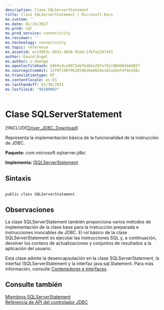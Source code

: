 ```yaml
---
description: Clase SQLServerStatement
title: Clase SQLServerStatement | Microsoft Docs
ms.custom: ''
ms.date: 01/19/2017
ms.prod: sql
ms.prod_service: connectivity
ms.reviewer: ''
ms.technology: connectivity
ms.topic: reference
ms.assetid: ec24963c-8b51-4838-91e9-1fbfa2347451
author: David-Engel
ms.author: v-daenge
ms.openlocfilehash: b969c9ce8073ebfbd65e207af82c004984b04857
ms.sourcegitcommit: 33f0f190f962059826e002be165a2bef4f9e350c
ms.translationtype: HT
ms.contentlocale: es-ES
ms.lasthandoff: 01/30/2021
ms.locfileid: "99180002"
---
```

# <a name="sqlserverstatement-class"></a>Clase SQLServerStatement
[!INCLUDE[Driver_JDBC_Download](../../../includes/driver_jdbc_download.md)]

  Representa la implementación básica de la funcionalidad de la instrucción de JDBC.  
  
 **Paquete:** com.microsoft.sqlserver.jdbc  
  
 **Implementa:** [ISQLServerStatement](../../../connect/jdbc/reference/isqlserverstatement-interface.md)  
  
## <a name="syntax"></a>Sintaxis  
  
```  
  
public class SQLServerStatement  
```  
  
## <a name="remarks"></a>Observaciones  
 La clase SQLServerStatement también proporciona varios métodos de implementación de la clase base para la instrucción preparada e instrucciones invocables de JDBC. El rol básico de la clase SQLServerStatement es ejecutar las instrucciones SQL y, a continuación, devolver los conteos de actualizaciones y conjuntos de resultados a la aplicación del usuario.  
  
 Esta clase admite la desencapsulación en la clase SQLServerStatement, la interfaz ISQLServerStatement y la interfaz java.sql.Statement. Para más información, consulte [Contenedores e interfaces](../../../connect/jdbc/wrappers-and-interfaces.md).  
  
## <a name="see-also"></a>Consulte también  
 [Miembros SQLServerStatement](../../../connect/jdbc/reference/sqlserverstatement-members.md)   
 [Referencia de API del controlador JDBC](../../../connect/jdbc/reference/jdbc-driver-api-reference.md)  
  
  
